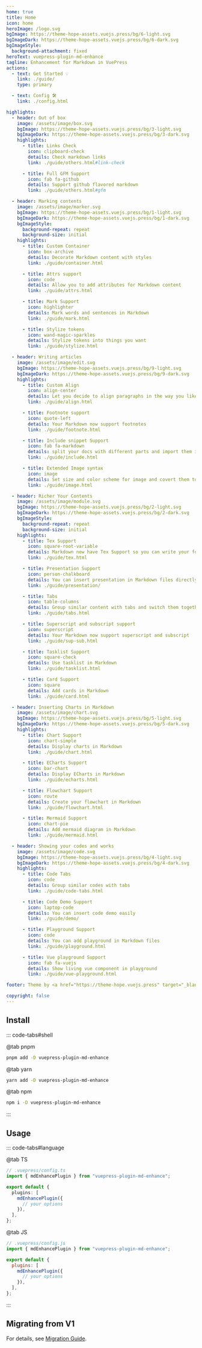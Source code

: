 ```yaml
---
home: true
title: Home
icon: home
heroImage: /logo.svg
bgImage: https://theme-hope-assets.vuejs.press/bg/6-light.svg
bgImageDark: https://theme-hope-assets.vuejs.press/bg/6-dark.svg
bgImageStyle:
  background-attachment: fixed
heroText: vuepress-plugin-md-enhance
tagline: Enhancement for Markdown in VuePress
actions:
  - text: Get Started 💡
    link: ./guide/
    type: primary

  - text: Config 🛠
    link: ./config.html

highlights:
  - header: Out of box
    image: /assets/image/box.svg
    bgImage: https://theme-hope-assets.vuejs.press/bg/3-light.svg
    bgImageDark: https://theme-hope-assets.vuejs.press/bg/3-dark.svg
    highlights:
      - title: Links Check
        icon: clipboard-check
        details: Check markdown links
        link: ./guide/others.html#link-check

      - title: Full GFM Support
        icon: fab fa-github
        details: Support github flavored markdown
        link: ./guide/others.html#gfm

  - header: Marking contents
    image: /assets/image/marker.svg
    bgImage: https://theme-hope-assets.vuejs.press/bg/1-light.svg
    bgImageDark: https://theme-hope-assets.vuejs.press/bg/1-dark.svg
    bgImageStyle:
      background-repeat: repeat
      background-size: initial
    highlights:
      - title: Custom Container
        icon: box-archive
        details: Decorate Markdown content with styles
        link: ./guide/container.html

      - title: Attrs support
        icon: code
        details: Allow you to add attributes for Markdown content
        link: ./guide/attrs.html

      - title: Mark Support
        icon: highlighter
        details: Mark words and sentences in Markdown
        link: ./guide/mark.html

      - title: Stylize tokens
        icon: wand-magic-sparkles
        details: Stylize tokens into things you want
        link: ./guide/stylize.html

  - header: Writing articles
    image: /assets/image/edit.svg
    bgImage: https://theme-hope-assets.vuejs.press/bg/9-light.svg
    bgImageDark: https://theme-hope-assets.vuejs.press/bg/9-dark.svg
    highlights:
      - title: Custom Align
        icon: align-center
        details: Let you decide to align paragraphs in the way you like
        link: ./guide/align.html

      - title: Footnote support
        icon: quote-left
        details: Your Markdown now support footnotes
        link: ./guide/footnote.html

      - title: Include snippet Support
        icon: fab fa-markdown
        details: split your docs with different parts and import them in Markdown
        link: ./guide/include.html

      - title: Extended Image syntax
        icon: image
        details: Set size and color scheme for image and covert them to figure
        link: ./guide/image.html

  - header: Richer Your Contents
    image: /assets/image/module.svg
    bgImage: https://theme-hope-assets.vuejs.press/bg/2-light.svg
    bgImageDark: https://theme-hope-assets.vuejs.press/bg/2-dark.svg
    bgImageStyle:
      background-repeat: repeat
      background-size: initial
    highlights:
      - title: Tex Support
        icon: square-root-variable
        details: Markdown now have Tex Support so you can write your formula
        link: ./guide/tex.html

      - title: Presentation Support
        icon: person-chalkboard
        details: You can insert presentation in Markdown files directly
        link: ./guide/presentation/

      - title: Tabs
        icon: table-columns
        details: Group similar content with tabs and switch them together
        link: ./guide/tabs.html

      - title: Superscript and subscript support
        icon: superscript
        details: Your Markdown now support superscript and subscript
        link: ./guide/sup-sub.html

      - title: Tasklist Support
        icon: square-check
        details: Use tasklist in Markdown
        link: ./guide/tasklist.html

      - title: Card Support
        icon: square
        details: Add cards in Markdown
        link: ./guide/card.html

  - header: Inserting Charts in Markdown
    image: /assets/image/chart.svg
    bgImage: https://theme-hope-assets.vuejs.press/bg/5-light.svg
    bgImageDark: https://theme-hope-assets.vuejs.press/bg/5-dark.svg
    highlights:
      - title: Chart Support
        icon: chart-simple
        details: Display charts in Markdown
        link: ./guide/chart.html

      - title: ECharts Support
        icon: bar-chart
        details: Display ECharts in Markdown
        link: ./guide/echarts.html

      - title: Flowchart Support
        icon: route
        details: Create your flowchart in Markdown
        link: ./guide/flowchart.html

      - title: Mermaid Support
        icon: chart-pie
        details: Add mermaid diagram in Markdown
        link: ./guide/mermaid.html

  - header: Showing your codes and works
    image: /assets/image/code.svg
    bgImage: https://theme-hope-assets.vuejs.press/bg/4-light.svg
    bgImageDark: https://theme-hope-assets.vuejs.press/bg/4-dark.svg
    highlights:
      - title: Code Tabs
        icon: code
        details: Group similar codes with tabs
        link: ./guide/code-tabs.html

      - title: Code Demo Support
        icon: laptop-code
        details: You can insert code demo easily
        link: ./guide/demo/

      - title: Playground Support
        icon: code
        details: You can add playground in Markdown files
        link: ./guide/playground.html

      - title: Vue playground Support
        icon: fab fa-vuejs
        details: Show living vue component in playground
        link: ./guide/vue-playground.html

footer: Theme by <a href="https://theme-hope.vuejs.press" target="_blank">VuePress Theme Hope</a> | MIT Licensed, Copyright © 2019-present Mr.Hope

copyright: false
---
```


## Install

::: code-tabs#shell

@tab pnpm

```bash
pnpm add -D vuepress-plugin-md-enhance
```

@tab yarn

```bash
yarn add -D vuepress-plugin-md-enhance
```

@tab npm

```bash
npm i -D vuepress-plugin-md-enhance
```

:::

## Usage

::: code-tabs#language

@tab TS

```ts
// .vuepress/config.ts
import { mdEnhancePlugin } from "vuepress-plugin-md-enhance";

export default {
  plugins: [
    mdEnhancePlugin({
      // your options
    }),
  ],
};
```

@tab JS

```js
// .vuepress/config.js
import { mdEnhancePlugin } from "vuepress-plugin-md-enhance";

export default {
  plugins: [
    mdEnhancePlugin({
      // your options
    }),
  ],
};
```

:::

## Migrating from V1

For details, see [Migration Guide](./migration.md).

<NetlifyBadge />

<script setup lang="ts">
import NetlifyBadge from "@NetlifyBadge";
</script>
